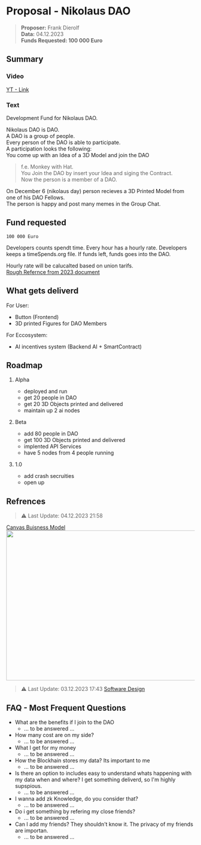 # Proposal - Nikolaus DAO

> **Proposer:** Frank Dierolf   
> **Data:** 04.12.2023   
> **Funds Requested: 100 000 Euro**   

## Summary 
### Video 

[YT - Link](www.google.com)

### Text

Development Fund for Nikolaus DAO.

Nikolaus DAO is DAO.  
A DAO is a group of people.  
Every person of the DAO is able to participate.  
A participation looks the following:  
You come up with an Idea of a 3D Model and join the DAO  

> f.e. Monkey with Hat.  
> You Join the DAO by insert your Idea and siging the Contract.  
> Now the person is a member of a DAO.    

On December 6 (nikolaus day) person recieves a 3D Printed Model from one of his DAO Fellows.  
The person is happy and post many memes in the Group Chat.  

## Fund requested

`100 000 Euro`

Developers counts spendt time.
Every hour has a hourly rate. 
Developers keeps a timeSpends.org file.
If funds left, funds goes into the DAO.

Hourly rate will be calucalted based on union tarifs.    
[Rough Refernce from 2023 document](https://hackmd.io/EMG6TwnARBinFDMslhk_Kw)

## What gets deliverd

For User:
- Button (Frontend)
- 3D printed Figures for DAO Members

For Eccosystem:
- AI incentives system (Backend AI + SmartContract)

## Roadmap

1. Alpha 
    - deployed and run
    - get 20 people in DAO
    - get 20 3D Objects printed and delivered
    - maintain up 2 ai nodes

2. Beta
    - add 80  people in DAO
    - get 100 3D Objects printed and delivered
    - implented API Services
    - have 5 nodes from 4 people running

3. 1.0
    - add crash secruities
    - open up


## Refrences

> ⚠️ Last Update: 04.12.2023 21:58

[Canvas Buisness Model](https://i.ibb.co/QnGSBXH/image.png)  
<img src="https://i.ibb.co/QnGSBXH/image.png" width=600 height=400/>

> ⚠️ Last Update: 03.12.2023 17:43
[Software Design](https://tinyurl.com/nikolausdao)

## FAQ - Most Frequent Questions

- What are the benefits if I join to the DAO
    - ... to be answered ... 
- How many cost are on my side?
    - ... to be answered ... 
- What I get for my money
    - ... to be answered ... 
- How the Blockhain stores my data? Its important to me
    - ... to be answered ... 
- Is there an option to includes easy to understand whats happening with my data when and where? I get something deliverd, so I'm highly supspious.
    - ... to be answered ... 
- I wanna add zk Knowledge, do you consider that?
    - ... to be answered ... 
- Do i get something by refering my close friends?
    - ... to be answered ... 
- Can I add my friends?  They shouldn't know it. The privacy of my friends are importan.
    - ... to be answered ... 



